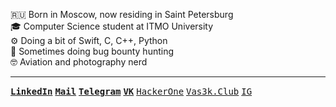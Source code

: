 🇷🇺 Born in Moscow, now residing in Saint Petersburg<br>
🎓 Computer Science student at ITMO University<br>
⚙️ Doing a bit of Swift, C, C++, Python<br>
🙈 Sometimes doing bug bounty hunting<br>
🤓 Aviation and photography nerd

***

<kbd>**[LinkedIn](https://linkedin.com/in/sqeezelemon)**</kbd>
<kbd>**[Mail](mailto:sqeezelemon@icloud.com)**</kbd>
<kbd>**[Telegram](https://t.me/sqeeze)**</kbd>
<kbd>**[VK](https://vk.com/sqeeze)**</kbd>
<kbd>[HackerOne](https://hackerone.com/in/sqeezelemon)</kbd>
<kbd>[Vas3k.Club](https://vas3k.club/user/sqeeze/)</kbd>
<kbd>[IG](https://instagram.com/sqeezelemon)</kbd>